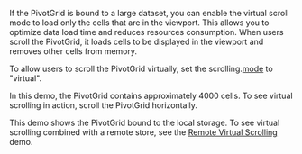 If the PivotGrid is bound to a large dataset, you can enable the virtual scroll mode to load only the cells that are in the viewport. This allows you to optimize data load time and reduces resources consumption. When users scroll the PivotGrid, it loads cells to be displayed in the viewport and removes other cells from memory.

To allow users to scroll the PivotGrid virtually, set the scrolling.[mode](/Documentation/ApiReference/UI_Components/dxPivotGrid/Configuration/scrolling/#mode) to "virtual".

In this demo, the PivotGrid contains approximately 4000 cells. To see virtual scrolling in action, scroll the PivotGrid horizontally.

This demo shows the PivotGrid bound to the local storage. To see virtual scrolling combined with a remote store, see the [Remote Virtual Scrolling](https://js.devexpress.com/Demos/WidgetsGallery/Demo/PivotGrid/RemoteVirtualScrolling) demo.